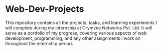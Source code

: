 # Web-Dev-Projects
 This repository contains all the projects, tasks, and learning experiments I will complete during my internship at Crymzee Networks Pvt. Ltd. It will serve as a portfolio of my progress, covering various aspects of web development, programming, and any other assignments I work on throughout the internship period. 
